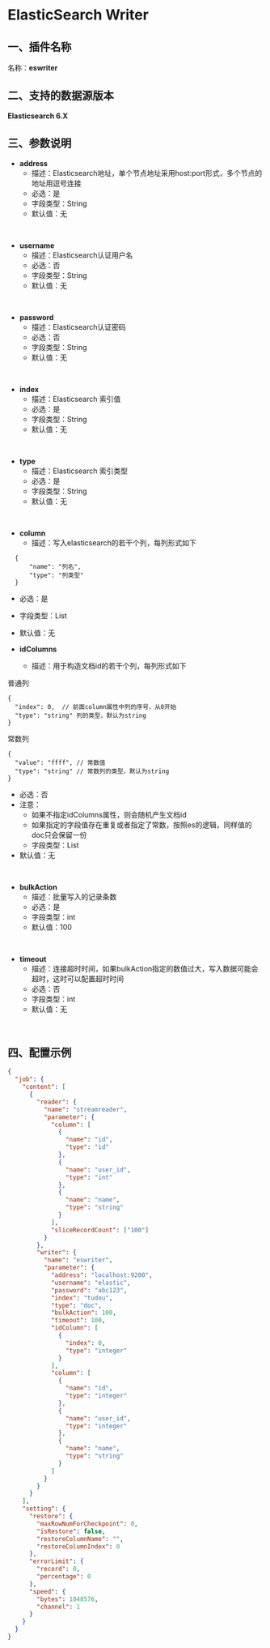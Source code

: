 # ElasticSearch Writer

<a name="c6v6n"></a>
## 一、插件名称
名称：**eswriter**<br />
<a name="jVb3v"></a>
## 二、支持的数据源版本
**Elasticsearch 6.X**<br />
<a name="2lzA4"></a>
## 三、参数说明<br />

- **address**
  - 描述：Elasticsearch地址，单个节点地址采用host:port形式，多个节点的地址用逗号连接
  - 必选：是
  - 字段类型：String
  - 默认值：无
<br />



- **username**
  - 描述：Elasticsearch认证用户名
  - 必选：否
  - 字段类型：String
  - 默认值：无
<br />


- **password**
  - 描述：Elasticsearch认证密码
  - 必选：否
  - 字段类型：String
  - 默认值：无
<br />


- **index**
  - 描述：Elasticsearch 索引值
  - 必选：是
  - 字段类型：String
  - 默认值：无
<br />


- **type**
  - 描述：Elasticsearch 索引类型
  - 必选：是
  - 字段类型：String
  - 默认值：无
<br />


- **column**
  - 描述：写入elasticsearch的若干个列，每列形式如下
```
  {
      "name": "列名",
      "type": "列类型"
  }
```

  - 必选：是
  - 字段类型：List
  - 默认值：无



- **idColumns**
  - 描述：用于构造文档id的若干个列，每列形式如下

普通列
```
{
  "index": 0,  // 前面column属性中列的序号，从0开始
  "type": "string" 列的类型，默认为string
}
```
常数列
```
{
  "value": "ffff", // 常数值
  "type": "string" // 常数列的类型，默认为string
}
```

  - 必选：否
  - 注意：
    - 如果不指定idColumns属性，则会随机产生文档id
    - 如果指定的字段值存在重复或者指定了常数，按照es的逻辑，同样值的doc只会保留一份
    - 字段类型：List
  - 默认值：无
<br />


- **bulkAction**
  - 描述：批量写入的记录条数
  - 必选：是
  - 字段类型：int
  - 默认值：100
<br />


- **timeout**
  - 描述：连接超时时间，如果bulkAction指定的数值过大，写入数据可能会超时，这时可以配置超时时间
  - 必选：否
  - 字段类型：int
  - 默认值：无
<br />


<a name="1LBc2"></a>
## 四、配置示例
```json
{
  "job": {
    "content": [
      {
        "reader": {
          "name": "streamreader",
          "parameter": {
            "column": [
              {
                "name": "id",
                "type": "id"
              },
              {
                "name": "user_id",
                "type": "int"
              },
              {
                "name": "name",
                "type": "string"
              }
            ],
            "sliceRecordCount": ["100"]
          }
        },
        "writer": {
          "name": "eswriter",
          "parameter": {
            "address": "localhost:9200",
            "username": "elastic",
            "password": "abc123",
            "index": "tudou",
            "type": "doc",
            "bulkAction": 100,
            "timeout": 100,
            "idColumn": [
              {
                "index": 0,
                "type": "integer"
              }
            ],
            "column": [
              {
                "name": "id",
                "type": "integer"
              },
              {
                "name": "user_id",
                "type": "integer"
              },
              {
                "name": "name",
                "type": "string"
              }
            ]
          }
        }
      }
    ],
    "setting": {
      "restore": {
        "maxRowNumForCheckpoint": 0,
        "isRestore": false,
        "restoreColumnName": "",
        "restoreColumnIndex": 0
      },
      "errorLimit": {
        "record": 0,
        "percentage": 0
      },
      "speed": {
        "bytes": 1048576,
        "channel": 1
      }
    }
  }
}
```
